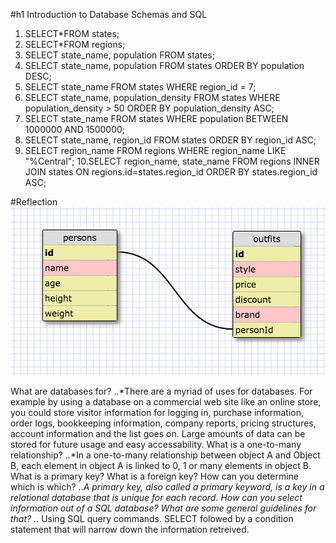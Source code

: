 #h1 Introduction to Database Schemas and SQL
1. SELECT*FROM states;
2. SELECT*FROM regions;
3. SELECT state_name, population FROM states;
4. SELECT state_name, population FROM states ORDER BY population DESC;
5. SELECT state_name FROM states WHERE region_id = 7;
6. SELECT state_name, population_density FROM states WHERE population_density > 50 ORDER BY population_density ASC;
7. SELECT state_name FROM states WHERE population BETWEEN 1000000 AND 1500000;
8. SELECT state_name, region_id FROM states ORDER BY region_id ASC;
9. SELECT region_name FROM regions WHERE region_name LIKE "%Central";
10.SELECT region_name, state_name FROM regions INNER JOIN states ON regions.id=states.region_id ORDER BY states.region_id ASC;

#Reflection
![Alt text](imgs/image_1.png)

What are databases for?
..*There are a myriad of uses for databases. For example by using a database on a commercial web site like an online store, you could store visitor information for logging in, purchase information, order logs, bookkeeping information, company reports, pricing structures, account information and the list goes on. Large amounts of data can be stored for future usage and easy accessability.
What is a one-to-many relationship?
..*In a one-to-many relationship between object A and Object B, each element in object A is linked to 0, 1 or many elements in object B.
What is a primary key? What is a foreign key? How can you determine which is which?
..*A primary key, also called a primary keyword, is a key in a relational database that is unique for each record.
How can you select information out of a SQL database? What are some general guidelines for that?
..* Using SQL query commands. SELECT folowed by a condition statement that will narrow down the information retreived.